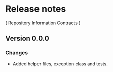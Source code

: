 # Release notes
( Repository Information Contracts )

## Version 0.0.0
### Changes
* Added helper files, exception class and tests.